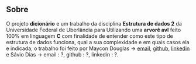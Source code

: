 
## Sobre

O projeto **dicionário** e um trabalho da disciplina **Estrutura de dados 2** da Universidade Federal de Uberlândia para  Utilizando uma **arvorê avl** feito 100% em linguagem **C** com finalidade de entender como este tipo de estrutura de dados funciona, qual a sua complexidade e em quais casos ela e indicada, o trabalho foi feito por Maycon Douglas -> [email](mayconbaptista01@outlook.com), [github](https://github.com/mayconbaptista), [linkedin](https://www.linkedin.com/in/maycon-douglas-batista-0a55b018b/) e Sávio Dias -> email : ?, github : ?, linkedin : ?.
